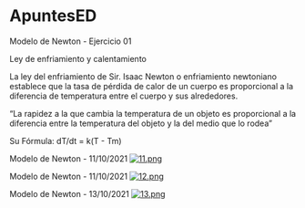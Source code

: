 # ApuntesED

Modelo de Newton - Ejercicio 01

Ley de enfriamiento y calentamiento

La ley del enfriamiento de Sir. Isaac Newton o enfriamiento newtoniano establece que la tasa 
de pérdida de calor de un cuerpo es proporcional a la diferencia de temperatura entre el cuerpo 
y sus alrededores.

“La rapidez a la que cambia la temperatura de un objeto es proporcional a la diferencia entre la 
temperatura del objeto y la del medio que lo rodea”

Su Fórmula:
dT/dt = k(T - Tm)

Modelo de Newton - 11/10/2021
[![11.png](https://i.postimg.cc/5tkMxprN/11.png)](https://postimg.cc/NyTnD8YW)

Modelo de Newton - 11/10/2021
[![12.png](https://i.postimg.cc/XN50bfk4/12.png)](https://postimg.cc/w39r5srG)

Modelo de Newton - 13/10/2021
[![13.png](https://i.postimg.cc/vmTpSfmR/13.png)](https://postimg.cc/HJGZrJ53)
